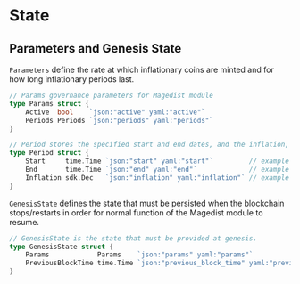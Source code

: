 <!--
order: 2
-->

# State

## Parameters and Genesis State

`Parameters` define the rate at which inflationary coins are minted and for how long inflationary periods last.

```go
// Params governance parameters for Magedist module
type Params struct {
	Active  bool    `json:"active" yaml:"active"`
	Periods Periods `json:"periods" yaml:"periods"`
}

// Period stores the specified start and end dates, and the inflation, expressed as a decimal representing the yearly APR of tokens that will be minted during that period
type Period struct {
	Start     time.Time `json:"start" yaml:"start"`         // example "2020-03-01T15:20:00Z"
	End       time.Time `json:"end" yaml:"end"`             // example "2020-06-01T15:20:00Z"
	Inflation sdk.Dec   `json:"inflation" yaml:"inflation"` // example "1.000000003022265980"  - 10% inflation
}
```

`GenesisState` defines the state that must be persisted when the blockchain stops/restarts in order for normal function of the Magedist module to resume.

```go
// GenesisState is the state that must be provided at genesis.
type GenesisState struct {
	Params            Params    `json:"params" yaml:"params"`
	PreviousBlockTime time.Time `json:"previous_block_time" yaml:"previous_block_time"`
}
```
